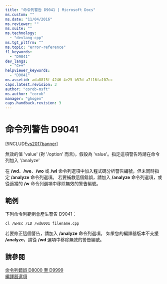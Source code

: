 ```yaml
---
title: "命令列警告 D9041 | Microsoft Docs"
ms.custom: ""
ms.date: "11/04/2016"
ms.reviewer: ""
ms.suite: ""
ms.technology: 
  - "devlang-cpp"
ms.tgt_pltfrm: ""
ms.topic: "error-reference"
f1_keywords: 
  - "D9041"
dev_langs: 
  - "C++"
helpviewer_keywords: 
  - "D9041"
ms.assetid: ada8815f-4246-4e25-b57d-a7f16fa107cc
caps.latest.revision: 3
author: "corob-msft"
ms.author: "corob"
manager: "ghogen"
caps.handback.revision: 3
---
```

# 命令列警告 D9041
[!INCLUDE[vs2017banner](../../assembler/inline/includes/vs2017banner.md)]

無效的值 'value' \(對 '\/option' 而言\)，假設為 'value'。指定這項警告時請在命令列加入 '\/analyze'  
  
 在 **\/wd**、**\/we**、**\/wo** 或 **\/wl** 命令列選項中加入程式碼分析警告編號，但未同時指定 **\/analyze** 命令列選項。  若要補救這個錯誤，請加入 **\/analyze** 命令列選項，或從適當的 **\/w** 命令列選項中移除無效的警告編號。  
  
## 範例  
 下列命令列範例會產生警告 D9041：  
  
```  
cl /EHsc /LD /wd6001 filename.cpp  
```  
  
 若要修正這個警告，請加入 **\/analyze** 命令列選項。  如果您的編譯器版本不支援 **\/analyze**，請從 **\/wd** 選項中移除無效的警告編號。  
  
## 請參閱  
 [命令列錯誤 D8000 至 D9999](../../error-messages/tool-errors/command-line-errors-d8000-through-d9999.md)   
 [編譯器選項](../../build/reference/compiler-options.md)
